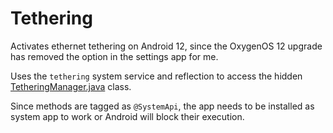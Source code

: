 # Tethering

Activates ethernet tethering on Android 12, since the OxygenOS 12 upgrade has removed the option in the settings app for me.

Uses the `tethering` system service and reflection to access the hidden [TetheringManager.java](https://android.googlesource.com/platform/packages/modules/Connectivity/+/refs/heads/master/Tethering/common/TetheringLib/src/android/net/TetheringManager.java) class.

Since methods are tagged as `@SystemApi`, the app needs to be installed as system app to work or Android will block their execution.
